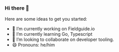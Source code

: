 ### Hi there 👋


Here are some ideas to get you started:

- 🔭 I’m currently working on Fieldguide.io
- 🌱 I’m currently learning Go, Typescript
- 👯 I’m looking to collaborate on developer tooling.
- 😄 Pronouns: he/him
